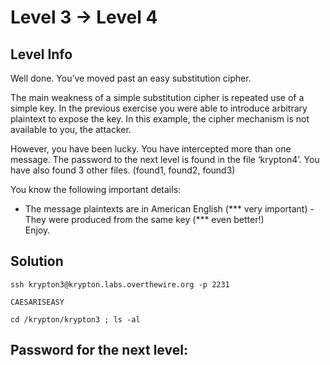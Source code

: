 # Level 3 → Level 4

## Level Info
Well done. You’ve moved past an easy substitution cipher.

The main weakness of a simple substitution cipher is repeated use of a simple key. In the previous exercise you were able to introduce arbitrary plaintext to expose the key. In this example, the cipher mechanism is not available to you, the attacker.

However, you have been lucky. You have intercepted more than one message. The password to the next level is found in the file ‘krypton4’. You have also found 3 other files. (found1, found2, found3)

You know the following important details:

* The message plaintexts are in American English (*** very important) - They were produced from the same key (*** even better!)<br />
Enjoy.

## Solution
```
ssh krypton3@krypton.labs.overthewire.org -p 2231
```
```
CAESARISEASY
```
```
cd /krypton/krypton3 ; ls -al
```

## Password for the next level:
```

```